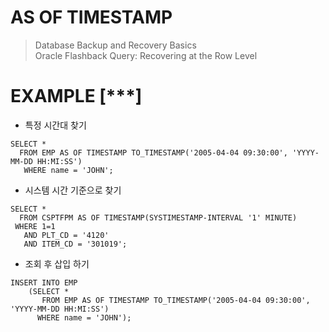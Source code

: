 # AS OF TIMESTAMP
> Database Backup and Recovery Basics  
> Oracle Flashback Query: Recovering at the Row Level



# EXAMPLE [***]
* 특정 시간대 찾기
```
SELECT * 
  FROM EMP AS OF TIMESTAMP TO_TIMESTAMP('2005-04-04 09:30:00', 'YYYY-MM-DD HH:MI:SS')  
   WHERE name = 'JOHN';
```

* 시스템 시간 기준으로 찾기
```
SELECT * 
  FROM CSPTFPM AS OF TIMESTAMP(SYSTIMESTAMP-INTERVAL '1' MINUTE) 
 WHERE 1=1 
   AND PLT_CD = '4120' 
   AND ITEM_CD = '301019';
```

* 조회 후 삽입 하기
```
INSERT INTO EMP 
    (SELECT * 
       FROM EMP AS OF TIMESTAMP TO_TIMESTAMP('2005-04-04 09:30:00', 'YYYY-MM-DD HH:MI:SS')
      WHERE name = 'JOHN');
```